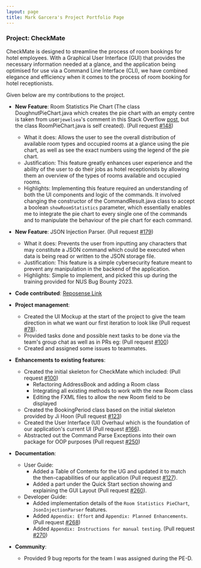 ```yaml
---
layout: page
title: Mark Garcera's Project Portfolio Page
---
```


### Project: CheckMate

CheckMate is designed to streamline the process of room bookings for hotel employees. With a Graphical User Interface (GUI) that provides the necessary information needed at a glance, and the application
being optimised for use via a Command Line Interface (CLI), we have combined elegance and efficiency when it comes to
the process of room booking for hotel receptionists.

Given below are my contributions to the project.

* **New Feature**: Room Statistics Pie Chart (The class DoughnutPieChart.java which creates the pie chart with an empty centre is taken from user`jewelsea`'s comment in this Stack Overflow [post](https://stackoverflow.com/questions/24121580/can-piechart-from-javafx-be-displayed-as-a-doughnut), but the class RoomPieChart.java is self created). (Pull request [#148](https://github.com/AY2324S1-CS2103T-F10-1/tp/pull/148))
  * What it does: Allows the user to see the overall distribution of available room types and occupied rooms at a glance using the pie chart, as well as see the exact numbers using the legend of the pie chart.
  * Justification: This feature greatly enhances user experience and the ability of the user to do their jobs as hotel receptionists by allowing them an overview of the types of rooms available and occupied rooms.
  * Highlights: Implementing this feature required an understanding of both the UI components and logic of the commands.
  It involved changing the constructor of the CommandResult.java class to accept a boolean `showRoomStatistics` parameter, which essentially enables me to integrate the pie chart to every single one of the commands and to manipulate the behaviour of the pie chart for each command.

* **New Feature**: JSON Injection Parser. (Pull request [#179](https://github.com/AY2324S1-CS2103T-F10-1/tp/pull/179))
  * What it does: Prevents the user from inputting any characters that may constitute a JSON command which could be executed when data is being read or written to the JSON storage file.
  * Justification: This feature is a simple cybersecurity feature meant to prevent any manipulation in the backend of the application.
  * Highlights: Simple to implement, and picked this up during the training provided for NUS Bug Bounty 2023.

* **Code contributed**: [Reposense Link](https://nus-cs2103-ay2324s1.github.io/tp-dashboard/?search=markgcera&sort=groupTitle&sortWithin=title&timeframe=commit&mergegroup=&groupSelect=groupByRepos&breakdown=true&checkedFileTypes=docs~functional-code~test-code&since=2023-09-22)

* **Project management**: 
  * Created the UI Mockup at the start of the project to give the team direction in what we want our first iteration to look like (Pull request [#78](https://github.com/AY2324S1-CS2103T-F10-1/tp/pull/78/files)).
  * Provided tasks done and possible next tasks to be done via the team's group chat as well as in PRs eg: (Pull request [#100](https://github.com/AY2324S1-CS2103T-F10-1/tp/pull/100))
  * Created and assigned some issues to teammates.

* **Enhancements to existing features**:
  * Created the initial skeleton for CheckMate which included: (Pull request [#100](https://github.com/AY2324S1-CS2103T-F10-1/tp/pull/100))
    * Refactoring AddressBook and adding a Room class
    * Integrating all existing methods to work with the new Room class
    * Editing the FXML files to allow the new Room field to be displayed
  * Created the BookingPeriod class based on the initial skeleton provided by Ji Hoon (Pull request [#123](https://github.com/AY2324S1-CS2103T-F10-1/tp/pull/123))
  * Created the User Interface (UI) Overhaul which is the foundation of our application's current UI (Pull request [#166](https://github.com/AY2324S1-CS2103T-F10-1/tp/pull/166)).
  * Abstracted out the Command Parse Exceptions into their own package for OOP purposes (Pull request [#250](https://github.com/AY2324S1-CS2103T-F10-1/tp/pull/250))

* **Documentation**:
  * User Guide:
    * Added a Table of Contents for the UG and updated it to match the then-capabilities of our application (Pull request [#127](https://github.com/AY2324S1-CS2103T-F10-1/tp/pull/127)).
    * Added a part under the Quick Start section showing and explaining the GUI Layout (Pull request [#260](https://github.com/AY2324S1-CS2103T-F10-1/tp/pull/260)).
  * Developer Guide:
    * Added implementation details of the `Room Statistics PieChart`, `JsonInjectionParser` features.
    * Added `Appendix: Effort` and `Appendix: Planned Enhancements`. (Pull request [#268](https://github.com/AY2324S1-CS2103T-F10-1/tp/pull/268))
    * Added `Appendix: Instructions for manual testing`. (Pull request [#270](https://github.com/AY2324S1-CS2103T-F10-1/tp/pull/270))
* **Community**:
  * Provided 9 bug reports for the team I was assigned during the PE-D.

